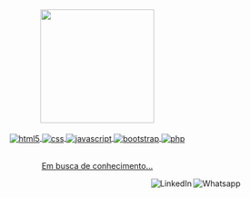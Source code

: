 ##
 <div align="center">
<a href="https://github.com/FeuValente" title="minhas_linguagens" align="center">
  
  <img height="200em" src = "https://github-readme-stats.vercel.app/api/top-langs/?username=FeuValente&layout=compact&langs_count=7&theme=chartreuse-dark" align="center"/>
</div>

<div style="display: inline_block"><br/>
    <img align="center" alt="html5" src="https://img.shields.io/badge/HTML5-E34F26?style=for-the-badge&logo=html5&logoColor=white">
    <img align="center" alt="css" src="https://img.shields.io/badge/CSS3-1572B6?style=for-the-badge&logo=css3&logoColor=white">
    <img align="center" alt="javascript" src="https://img.shields.io/badge/JavaScript-F7DF1E?style=for-the-badge&logo=javascript&logoColor=black">
    <img align="center" alt="bootstrap" src="https://img.shields.io/badge/Bootstrap-563D7C?style=for-the-badge&logo=bootstrap&logoColor=white">
    <img align="center" alt="php" src="https://img.shields.io/badge/PHP-777BB4?style=for-the-badge&logo=php&logoColor=white">
</div><br/>

 <p align="center">
 Em busca de conhecimento...
 </p>
  
<a href="https://api.whatsapp.com/send?phone=+5531982804597">
    <img src = "https://img.shields.io/badge/WhatsApp-25D366?style=for-the-badge&logo=whatsapp&logoColor=white" title = "Text me" align = "right" alt = "Whatsapp">
</a>
<a href="https://www.linkedin.com/in/alfeuvalente/">
    <img src = "https://img.shields.io/badge/LinkedIn-0077B5?style=for-the-badge&logo=linkedin&logoColor=white" title = "Minha rede social" align = "right" alt = "LinkedIn">
</a>
